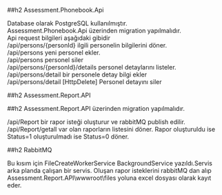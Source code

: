 ##h2 Assessment.Phonebook.Api

Database olarak PostgreSQL kullanılmıştır.<br>
Assessment.Phonebook.Api üzerinden migration yapılmalıdır.<br>
Api request bilgileri aşağıdaki gibidir<br>
/api/persons/{personId} ilgili personelin bilgilerini döner.<br>
/api/persons yeni personel ekler.<br>
/api/persons personel siler<br>
/api/persons/{personId}/details personel detaylarını listeler.<br>
/api/persons/detail bir personele detay bilgi ekler<br>
/api/persons/detail [HttpDelete] Personel detayını siler<br>

##h2 Assessment.Report.API

##h2 Assessment.Report.API üzerinden migration yapılmalıdır.

/api/Report bir rapor isteği oluşturur ve rabbitMQ publish edilir.<br>
/api/Report/getall var olan raporların listesini döner. Rapor oluşturuldu ise Status=1 oluşturulmadı ise Status=0 döner.<br>

##h2 RabbitMQ

Bu kısım için FileCreateWorkerService BackgroundService yazıldı.Servis arka planda çalışan bir servis. Oluşan rapor isteklerini rabbitMQ dan alıp Assessment.Report.API\wwwroot\files yoluna excel dosyası olarak kayıt eder.
